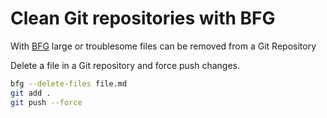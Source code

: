 # Clean Git repositories with BFG

With [BFG](https://rtyley.github.io/bfg-repo-cleaner/) large or troublesome files can be removed from a Git Repository

Delete a file in a Git repository and force push changes.

```bash
bfg --delete-files file.md
git add .
git push --force
```
